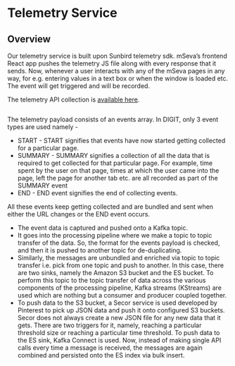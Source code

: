# Telemetry Service

## Overview

Our telemetry service is built upon Sunbird telemetry sdk. mSeva’s frontend React app pushes the telemetry JS file along with every response that it sends. Now, whenever a user interacts with any of the mSeva pages in any way, for e.g. entering values in a text box or when the window is loaded etc. The event will get triggered and will be recorded.&#x20;

The telemetry API collection is [available here](https://www.getpostman.com/collections/65d183baffd3972cb925).

<figure><img src="../../../.gitbook/assets/telemetry.jpeg" alt=""><figcaption></figcaption></figure>

The telemetry payload consists of an events array. In DIGIT, only 3 event types are used namely -

* START - START signifies that events have now started getting collected for a particular page.
* SUMMARY - SUMMARY signifies a collection of all the data that is required to get collected for that particular page. For example, time spent by the user on that page, times at which the user came into the page, left the page for another tab etc. are all recorded as part of the SUMMARY event
* END - END event signifies the end of collecting events.&#x20;

All these events keep getting collected and are bundled and sent when either the URL changes or the END event occurs.

* The event data is captured and pushed onto a Kafka topic.&#x20;
* It goes into the processing pipeline where we make a topic to topic transfer of the data. So, the format for the events payload is checked, and then it is pushed to another topic for de-duplicating.&#x20;
* Similarly, the messages are unbundled and enriched via topic to topic transfer i.e. pick from one topic and push to another. In this case, there are two sinks, namely the Amazon S3 bucket and the ES bucket. To perform this topic to the topic transfer of data across the various components of the processing pipeline, Kafka streams (KStreams) are used which are nothing but a consumer and producer coupled together.&#x20;
* To push data to the S3 bucket, a Secor service is used developed by Pinterest to pick up JSON data and push it onto configured S3 buckets. Secor does not always create a new JSON file for any new data that it gets. There are two triggers for it, namely, reaching a particular threshold size or reaching a particular time threshold. To push data to the ES sink, Kafka Connect is used. Now, instead of making single API calls every time a message is received, the messages are again combined and persisted onto the ES index via bulk insert.

